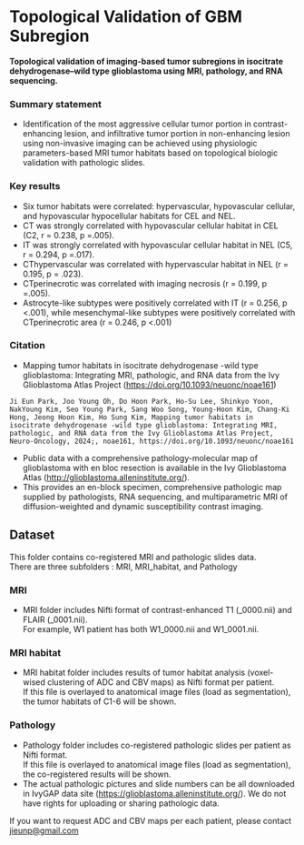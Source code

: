 # Topological Validation of GBM Subregion
**Topological validation of imaging-based tumor subregions in isocitrate dehydrogenase–wild type glioblastoma using MRI, pathology, and RNA sequencing.**

### Summary statement
- Identification of the most aggressive cellular tumor portion in contrast-enhancing lesion, and infiltrative tumor portion in non-enhancing lesion using non-invasive imaging can be achieved using physiologic parameters-based MRI tumor habitats based on topological biologic validation with pathologic slides.

### Key results
- Six tumor habitats were correlated: hypervascular, hypovascular cellular, and hypovascular hypocellular habitats for CEL and NEL.
- CT was strongly correlated with hypovascular cellular habitat in CEL (C2, r = 0.238, p =.005).
- IT was strongly correlated with hypovascular cellular habitat in NEL (C5, r = 0.294, p =.017).
- CThypervascular was correlated with hypervascular habitat in NEL (r = 0.195, p = .023).
- CTperinecrotic was correlated with imaging necrosis (r = 0.199, p =.005).
- Astrocyte-like subtypes were positively correlated with IT (r = 0.256, p <.001), while mesenchymal-like subtypes were positively correlated with CTperinecrotic area (r = 0.246, p <.001)

### Citation
- Mapping tumor habitats in isocitrate dehydrogenase -wild type glioblastoma: Integrating MRI, pathologic, and RNA data from the Ivy Glioblastoma Atlas Project (https://doi.org/10.1093/neuonc/noae161)
```
Ji Eun Park, Joo Young Oh, Do Hoon Park, Ho-Su Lee, Shinkyo Yoon, NakYoung Kim, Seo Young Park, Sang Woo Song, Young-Hoon Kim, Chang-Ki Hong, Jeong Hoon Kim, Ho Sung Kim, Mapping tumor habitats in isocitrate dehydrogenase -wild type glioblastoma: Integrating MRI, pathologic, and RNA data from the Ivy Glioblastoma Atlas Project, Neuro-Oncology, 2024;, noae161, https://doi.org/10.1093/neuonc/noae161
```
- Public data with a comprehensive pathology-molecular map of glioblastoma with en bloc resection is available in the Ivy Glioblastoma Atlas (http://glioblastoma.alleninstitute.org/).
- This provides an en-block specimen, comprehensive pathologic map supplied by pathologists, RNA sequencing, and multiparametric MRI of diffusion-weighted and dynamic susceptibility contrast imaging.

## Dataset
This folder contains co-registered MRI and pathologic slides data.  
There are three subfolders : MRI, MRI_habitat, and Pathology

### MRI
- MRI folder includes Nifti format of contrast-enhanced T1 (_0000.nii) and FLAIR (_0001.nii).  
For example, W1 patient has both W1_0000.nii and W1_0001.nii.

### MRI habitat
- MRI habitat folder includes results of tumor habitat analysis (voxel-wised clustering of ADC and CBV maps) as Nifti format per patient.  
If this file is overlayed to anatomical image files (load as segmentation), the tumor habitats of C1-6 will be shown. 

### Pathology
- Pathology folder includes co-registered pathologic slides per patient as Nifti format.  
If this file is overlayed to anatomical image files (load as segmentation), the co-registered results will be shown. 
- The actual pathologic pictures and slide numbers can be all downloaded in IvyGAP data site (https://glioblastoma.alleninstitute.org/). We do not have rights for uploading or sharing pathologic data.

If you want to request ADC and CBV maps per each patient, please contact jieunp@gmail.com
